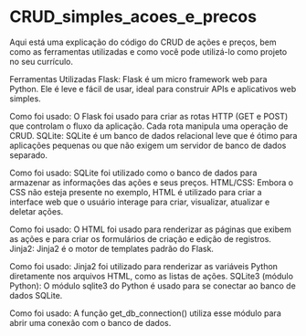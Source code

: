 ﻿# CRUD_simples_acoes_e_precos
Aqui está uma explicação do código do CRUD de ações e preços, bem como as ferramentas utilizadas e como você pode utilizá-lo como projeto no seu currículo.

Ferramentas Utilizadas
Flask: Flask é um micro framework web para Python. Ele é leve e fácil de usar, ideal para construir APIs e aplicativos web simples.

Como foi usado: O Flask foi usado para criar as rotas HTTP (GET e POST) que controlam o fluxo da aplicação. Cada rota manipula uma operação de CRUD.
SQLite: SQLite é um banco de dados relacional leve que é ótimo para aplicações pequenas ou que não exigem um servidor de banco de dados separado.

Como foi usado: SQLite foi utilizado como o banco de dados para armazenar as informações das ações e seus preços.
HTML/CSS: Embora o CSS não esteja presente no exemplo, HTML é utilizado para criar a interface web que o usuário interage para criar, visualizar, atualizar e deletar ações.

Como foi usado: O HTML foi usado para renderizar as páginas que exibem as ações e para criar os formulários de criação e edição de registros.
Jinja2: Jinja2 é o motor de templates padrão do Flask.

Como foi usado: Jinja2 foi utilizado para renderizar as variáveis Python diretamente nos arquivos HTML, como as listas de ações.
SQLite3 (módulo Python): O módulo sqlite3 do Python é usado para se conectar ao banco de dados SQLite.

Como foi usado: A função get_db_connection() utiliza esse módulo para abrir uma conexão com o banco de dados.
